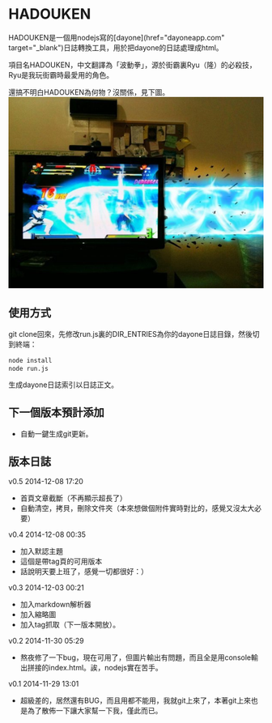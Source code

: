HADOUKEN
===========
HADOUKEN是一個用nodejs寫的[dayone](href="dayoneapp.com" target="_blank")日誌轉換工具，用於把dayone的日誌處理成html。

項目名HADOUKEN，中文翻譯為「波動拳」，源於街霸裏Ryu（隆）的必殺技，Ryu是我玩街霸時最愛用的角色。

還搞不明白HADOUKEN為何物？沒關係，見下圖。
![HADOUKEN](https://raw.githubusercontent.com/SolidZORO/HADOUKEN/master/HADOUKEN.jpg)




使用方式
------------
git clone回來，先修改run.js裏的DIR_ENTRIES為你的dayone日誌目錄，然後切到終端：

```
node install
node run.js
```

生成dayone日誌索引以日誌正文。



下一個版本預計添加
------------
* 自動一鍵生成git更新。


版本日誌
------------
v0.5 2014-12-08 17:20

* 首頁文章截斷（不再顯示超長了）
* 自動清空，拷貝，刪除文件夾（本來想做個附件實時對比的，感覺又沒太大必要）

v0.4 2014-12-08 00:35

* 加入默認主題
* 這個是帶tag頁的可用版本
* 話說明天要上班了，感覺一切都很好：）


v0.3 2014-12-03 00:21

* 加入markdown解析器
* 加入縮略圖
* 加入tag抓取（下一版本開放）。


v0.2 2014-11-30 05:29

* 熬夜修了一下bug，現在可用了，但圖片輸出有問題，而且全是用console輸出拼接的index.html。誒，nodejs實在苦手。


v0.1 2014-11-29 13:01

* 超級差的，居然還有BUG，而且用都不能用，我就git上來了，本著git上來也是為了散佈一下讓大家幫一下我，僅此而已。
